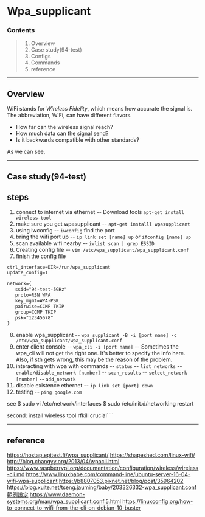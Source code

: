 Wpa_supplicant
=======

### Contents
> 1. Overview
> 2. Case study(94-test) 
> 2. Configs
> 3. Commands 
> 4. reference
********
Overview
--------

WiFi stands for *Wireless Fidelity*, which means how accurate the signal is. The abbreviation, WiFi, can have different flavors.
 - How far can the wireless signal reach?
 - How much data can the signal send?
 - Is it backwards compatible with other standards?  

As we can see, 


*******************
Case study(94-test)
-------------------

steps
-----
1. connect to internet via ethernet
 -- Download tools `apt-get install wireless-tool`
2. make sure you get wpasupplicant
 -- `apt-get installl wpasupplicant`
3. using iwconfig 
 -- `iwconfig` find the port
4. bring the wifi port up
 -- `ip link set [name] up` or `ifconfig [name] up`
5. scan available wifi nearby
 -- `iwlist scan | grep ESSID`
6. Creating config file
 -- `vim /etc/wpa_supplicant/wpa_supplicant.conf`
7. finish the config file
 ```txt
ctrl_interface=DIR=/run/wpa_supplicant
update_config=1

network={
    ssid="94-test-5GHz"
    proto=RSN WPA
    key_mgmt=WPA-PSK
    pairwise=CCMP TKIP
    group=CCMP TKIP
    psk="12345678"
}
 ```
8. enable wpa_supplicant
 -- `wpa_supplicant -B -i [port name] -c /etc/wpa_supplicant/wpa_supplicant.conf`
9. enter client console
 -- `wpa_cli -i [port name]`
 -- Sometimes the wpa_cli will not get the right one. It's better to specify the info here. Also, if sth gets wrong, this may be the reason of the problem.
10. interacting with wpa with commands
 -- `status`
 -- `list_networks` 
 -- `enable/disable_network [number]`
 -- `scan_results`
 -- `select_network [number]`
 -- `add_netwotk`
11. disable existence ethernet
 -- `ip link set [port] down`
12. testing
 -- `ping google.com`

see $ sudo vi /etc/network/interfaces
$ sudo /etc/init.d/networking restart





second: install wireless tool
rfkill crucial````


*********
reference
---------
https://hostap.epitest.fi/wpa_supplicant/
https://shapeshed.com/linux-wifi/
http://blog.changyy.org/2013/04/wpacli.html
https://www.raspberrypi.org/documentation/configuration/wireless/wireless-cli.md
https://www.linuxbabe.com/command-line/ubuntu-server-16-04-wifi-wpa-supplicant
https://b8807053.pixnet.net/blog/post/35964202
https://blog.xuite.net/tseng.jauming/baby/203326332-wpa_supplicant.conf範例設定
https://www.daemon-systems.org/man/wpa_supplicant.conf.5.html
https://linuxconfig.org/how-to-connect-to-wifi-from-the-cli-on-debian-10-buster














